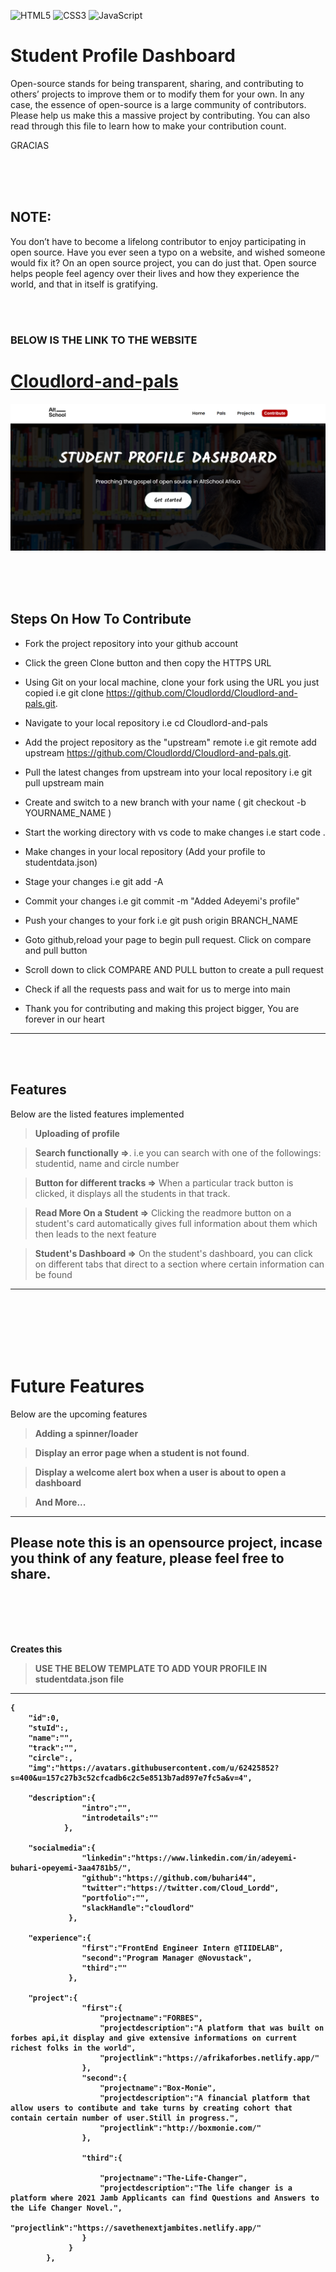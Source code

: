 ![HTML5](https://img.shields.io/badge/html5-%23E34F26.svg?style=for-the-badge&logo=html5&logoColor=white)
![CSS3](https://img.shields.io/badge/css3-%231572B6.svg?style=for-the-badge&logo=css3&logoColor=white)
![JavaScript](https://img.shields.io/badge/javascript-%23323330.svg?style=for-the-badge&logo=javascript&logoColor=%23F7DF1E)

# Student Profile Dashboard
Open-source stands for being transparent, sharing, and contributing to others’ projects to improve them or to modify them for your own. In any case, the essence of open-source is a large community of contributors. Please help us make this a massive project by contributing. You can also read through this file to learn how to make your contribution count. 


GRACIAS

<br>
<br>
<br>


## NOTE:
You don’t have to become a lifelong contributor to enjoy participating in open source. Have you ever seen a typo on a website, and wished someone would fix it? On an open source project, you can do just that. Open source helps people feel agency over their lives and how they experience the world, and that in itself is gratifying.



<br>
<br>


### BELOW IS THE LINK TO THE WEBSITE
# [Cloudlord-and-pals](https://cloudlord-and-pals.netlify.app/)
![Getting Started](./homeimg.png)



<br>
<br>
<br>


## Steps On How To Contribute
- Fork the project repository into your github account

- Click the green Clone button and then copy the HTTPS URL

- Using Git on your local machine, clone your fork using the URL you just copied i.e git clone https://github.com/Cloudlordd/Cloudlord-and-pals.git.

-  Navigate to your local repository i.e cd Cloudlord-and-pals

- Add the project repository as the "upstream" remote i.e git remote add upstream https://github.com/Cloudlordd/Cloudlord-and-pals.git.

- Pull the latest changes from upstream into your local repository i.e git pull upstream main

- Create and switch to a new branch with your name ( git checkout -b YOURNAME_NAME )

- Start the working directory with vs code to make changes i.e start code .

- Make changes in your local repository (Add your profile to studentdata.json)
      
- Stage your changes i.e git add -A

- Commit your changes i.e git commit -m "Added Adeyemi's profile"
     
- Push your changes to your fork i.e git push origin BRANCH_NAME

- Goto github,reload your page to begin pull request. Click on compare and pull button

- Scroll down to click COMPARE AND PULL button to create a pull request

- Check if all the requests pass and wait for us to merge into main

- Thank you for contributing and making this project bigger, You are forever in our heart
---
<br>
<br>

## Features
Below are the listed features implemented 

<!-- 
    Example

    # H1 Header 
-->
> **Uploading of profile** 

> **Search functionally =>**. i.e you can search with one of the followings: studentid, name and circle number

> **Button for different tracks =>**  When a particular track button is clicked, it displays all the students in that track.

> **Read More On a Student =>** Clicking the readmore button on a student's card automatically gives full information about them which then leads to the next feature 

>**Student's Dashboard =>** On the student's dashboard, you can click on different tabs that direct to a section where certain information can be found 
---

<br>
<br>
<br>
<br>
<br>

# Future Features

Below are the upcoming features
>**Adding a spinner/loader**

> **Display an error page when a student is not found**.

> **Display a welcome alert box when a user is about to open a dashboard** 

> **And More...**
---
<b>
<b>
<b>

## Please note this is an opensource project, incase you think of any feature, please feel free to share.

<br>
<br>
<br>
<br>

Creates this 



> **USE THE BELOW TEMPLATE TO ADD YOUR PROFILE IN studentdata.json file** 

---

``` 
{
    "id":0,
    "stuId":,
    "name":"",
    "track":"",
    "circle":,
    "img":"https://avatars.githubusercontent.com/u/62425852?s=400&u=157c27b3c52cfcadb6c2c5e8513b7ad897e7fc5a&v=4",

    "description":{
                "intro":"",
                "introdetails":""
            },

    "socialmedia":{
                "linkedin":"https://www.linkedin.com/in/adeyemi-buhari-opeyemi-3aa4781b5/",
                "github":"https://github.com/buhari44",
                "twitter":"https://twitter.com/Cloud_Lordd",
                "portfolio":"",
                "slackHandle":"cloudlord"
             },

    "experience":{
                "first":"FrontEnd Engineer Intern @TIIDELAB",
                "second":"Program Manager @Novustack",
                "third":""
             },

    "project":{
                "first":{
                    "projectname":"FORBES",
                    "projectdescription":"A platform that was built on forbes api,it display and give extensive informations on current richest folks in the world",
                    "projectlink":"https://afrikaforbes.netlify.app/"
                },
                "second":{
                    "projectname":"Box-Monie",
                    "projectdescription":"A financial platform that allow users to contibute and take turns by creating cohort that contain certain number of user.Still in progress.",
                    "projectlink":"http://boxmonie.com/"
                },

                "third":{

                    "projectname":"The-Life-Changer",
                    "projectdescription":"The life changer is a platform where 2021 Jamb Applicants can find Questions and Answers to the Life Changer Novel.",
                    "projectlink":"https://savethenextjambites.netlify.app/"
                }
             }
        },





```

